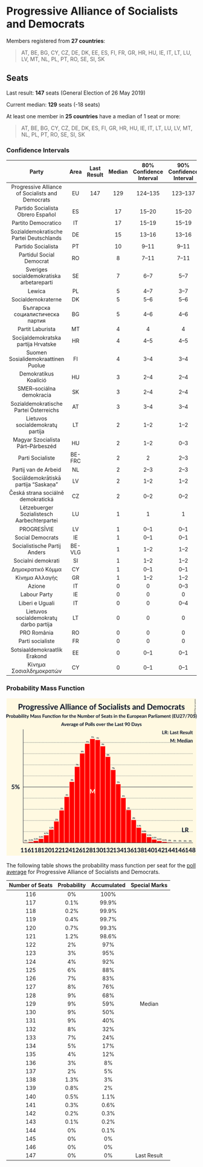# Progressive Alliance of Socialists and Democrats

Members registered from **27 countries**:

> AT, BE, BG, CY, CZ, DE, DK, EE, ES, FI, FR, GR, HR, HU, IE, IT, LT, LU, LV, MT, NL, PL, PT, RO, SE, SI, SK

## Seats

Last result: **147** seats (General Election of 26 May 2019)

Current median: **129** seats (-18 seats)

At least one member in **25 countries** have a median of 1 seat or more:

> AT, BE, BG, CY, CZ, DE, DK, ES, FI, GR, HR, HU, IE, IT, LT, LU, LV, MT, NL, PL, PT, RO, SE, SI, SK

### Confidence Intervals

| Party | Area | Last Result | Median | 80% Confidence Interval | 90% Confidence Interval | 95% Confidence Interval | 99% Confidence Interval |
|:-----:|:----:|:-----------:|:------:|:-----------------------:|:-----------------------:|:-----------------------:|:-----------------------:|
| Progressive Alliance of Socialists and Democrats | EU | 147 | 129 | 124–135 | 123–137 | 121–138 | 119–141 |
| Partido Socialista Obrero Español | ES | | 17 | 15–20 | 15–20 | 14–21 | 14–22 |
| Partito Democratico | IT | | 17 | 15–19 | 15–19 | 15–20 | 14–21 |
| Sozialdemokratische Partei Deutschlands | DE | | 15 | 13–16 | 13–16 | 12–17 | 12–17 |
| Partido Socialista | PT | | 10 | 9–11 | 9–11 | 9–12 | 8–12 |
| Partidul Social Democrat | RO | | 8 | 7–11 | 7–11 | 7–11 | 6–12 |
| Sveriges socialdemokratiska arbetareparti | SE | | 7 | 6–7 | 5–7 | 5–7 | 5–8 |
| Lewica | PL | | 5 | 4–7 | 3–7 | 3–8 | 3–8 |
| Socialdemokraterne | DK | | 5 | 5–6 | 5–6 | 5–6 | 5–7 |
| Българска социалистическа партия | BG | | 5 | 4–6 | 4–6 | 4–6 | 4–6 |
| Partit Laburista | MT | | 4 | 4 | 4 | 4 | 4–5 |
| Socijaldemokratska partija Hrvatske | HR | | 4 | 4–5 | 4–5 | 4–5 | 4–5 |
| Suomen Sosialidemokraattinen Puolue | FI | | 4 | 3–4 | 3–4 | 3–4 | 3–5 |
| Demokratikus Koalíció | HU | | 3 | 2–4 | 2–4 | 2–4 | 2–5 |
| SMER–sociálna demokracia | SK | | 3 | 2–4 | 2–4 | 2–4 | 2–4 |
| Sozialdemokratische Partei Österreichs | AT | | 3 | 3–4 | 3–4 | 3–4 | 2–5 |
| Lietuvos socialdemokratų partija | LT | | 2 | 1–2 | 1–2 | 1–2 | 1–3 |
| Magyar Szocialista Párt–Párbeszéd | HU | | 2 | 1–2 | 0–3 | 0–3 | 0–3 |
| Parti Socialiste | BE-FRC | | 2 | 2 | 2–3 | 2–3 | 2–3 |
| Partij van de Arbeid | NL | | 2 | 2–3 | 2–3 | 2–3 | 2–3 |
| Sociāldemokrātiskā partija “Saskaņa” | LV | | 2 | 1–2 | 1–2 | 1–3 | 1–3 |
| Česká strana sociálně demokratická | CZ | | 2 | 0–2 | 0–2 | 0–2 | 0–3 |
| Lëtzebuerger Sozialistesch Aarbechterpartei | LU | | 1 | 1 | 1 | 1 | 1 |
| PROGRESĪVIE | LV | | 1 | 0–1 | 0–1 | 0–1 | 0–1 |
| Social Democrats | IE | | 1 | 0–1 | 0–1 | 0–1 | 0–2 |
| Socialistische Partij Anders | BE-VLG | | 1 | 1–2 | 1–2 | 1–2 | 1–2 |
| Socialni demokrati | SI | | 1 | 1–2 | 1–2 | 1–2 | 1–3 |
| Δημοκρατικό Κόμμα | CY | | 1 | 0–1 | 0–1 | 0–1 | 0–1 |
| Κίνημα Αλλαγής | GR | | 1 | 1–2 | 1–2 | 1–2 | 1–2 |
| Azione | IT | | 0 | 0 | 0–3 | 0–4 | 0–4 |
| Labour Party | IE | | 0 | 0 | 0 | 0 | 0 |
| Liberi e Uguali | IT | | 0 | 0 | 0–4 | 0–4 | 0–4 |
| Lietuvos socialdemokratų darbo partija | LT | | 0 | 0 | 0 | 0 | 0–1 |
| PRO România | RO | | 0 | 0 | 0 | 0 | 0–2 |
| Parti socialiste | FR | | 0 | 0 | 0 | 0 | 0 |
| Sotsiaaldemokraatlik Erakond | EE | | 0 | 0–1 | 0–1 | 0–1 | 0–1 |
| Κίνημα Σοσιαλδημοκρατών | CY | | 0 | 0–1 | 0–1 | 0–1 | 0–1 |

### Probability Mass Function

![Graph with seats probability mass function not yet produced](average-2020-07-31-seats-pmf-progressiveallianceofsocialistsanddemocrats.png "Seats Probability Mass Function")

The following table shows the probability mass function per seat for the [poll average](average-2020-07-31.html) for Progressive Alliance of Socialists and Democrats.

| Number of Seats | Probability | Accumulated | Special Marks |
|:---------------:|:-----------:|:-----------:|:-------------:|
| 116 | 0% | 100% |  |
| 117 | 0.1% | 99.9% |  |
| 118 | 0.2% | 99.9% |  |
| 119 | 0.4% | 99.7% |  |
| 120 | 0.7% | 99.3% |  |
| 121 | 1.2% | 98.6% |  |
| 122 | 2% | 97% |  |
| 123 | 3% | 95% |  |
| 124 | 4% | 92% |  |
| 125 | 6% | 88% |  |
| 126 | 7% | 83% |  |
| 127 | 8% | 76% |  |
| 128 | 9% | 68% |  |
| 129 | 9% | 59% | Median |
| 130 | 9% | 50% |  |
| 131 | 9% | 40% |  |
| 132 | 8% | 32% |  |
| 133 | 7% | 24% |  |
| 134 | 5% | 17% |  |
| 135 | 4% | 12% |  |
| 136 | 3% | 8% |  |
| 137 | 2% | 5% |  |
| 138 | 1.3% | 3% |  |
| 139 | 0.8% | 2% |  |
| 140 | 0.5% | 1.1% |  |
| 141 | 0.3% | 0.6% |  |
| 142 | 0.2% | 0.3% |  |
| 143 | 0.1% | 0.2% |  |
| 144 | 0% | 0.1% |  |
| 145 | 0% | 0% |  |
| 146 | 0% | 0% |  |
| 147 | 0% | 0% | Last Result |


